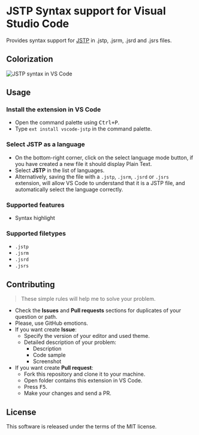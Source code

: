 # JSTP Syntax support for Visual Studio Code 

Provides syntax support for [JSTP](https://github.com/metarhia/JSTP) in .jstp, .jsrm, .jsrd and .jsrs files.

 
## Colorization

![JSTP syntax in VS Code](https://habrastorage.org/web/4d9/bf7/2f2/4d9bf72f2ffb45da929bbcc0420554d0.png)

## Usage

### Install the extension in VS Code

  * Open the command palette using <kbd>Ctrl+P</kbd>.
  * Type `ext install vscode-jstp` in the command palette.

### Select **JSTP** as a language

  * On the bottom-right corner, click on the select language mode button, if you have created a new file it should display Plain Text.
  * Select **JSTP** in the list of languages.
  * Alternatively, saving the file with a `.jstp`, `.jsrm`, `.jsrd` or `.jsrs` extension, will allow VS Code to understand that it is a JSTP file, and automatically select the language correctly.

### Supported features

  * Syntax highlight

### Supported filetypes

  * `.jstp`
  * `.jsrm`
  * `.jsrd`
  * `.jsrs`

## Contributing

> These simple rules will help me to solve your problem.

  * Check the **Issues** and **Pull requests** sections for duplicates of your question or path.
  * Please, use GitHub emotions.
  * If you want create **Issue**:
    * Specify the version of your editor and used theme.
    * Detailed description of your problem:
      * Description
      * Code sample
      * Screenshot
  * If you want create **Pull request**:
    * Fork this repository and clone it to your machine.
    * Open folder contains this extension in VS Code.
    * Press <kbd>F5</kbd>.
    * Make your changes and send a PR.

## License

This software is released under the terms of the MIT license.

